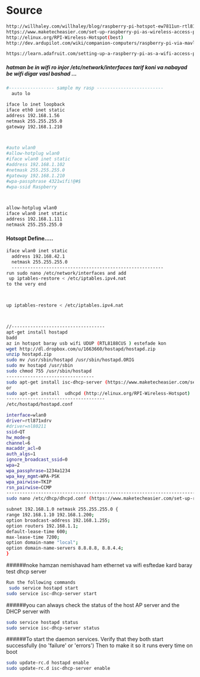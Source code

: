 # Source 
````bash
http://willhaley.com/willhaley/blog/raspberry-pi-hotspot-ew7811un-rtl8188cus/
https://www.maketecheasier.com/set-up-raspberry-pi-as-wireless-access-point/
http://elinux.org/RPI-Wireless-Hotspot(best)
http://dev.ardupilot.com/wiki/companion-computers/raspberry-pi-via-mavlink/making-a-mavlink-wifi-bridge-using-the-raspberry-pi/

https://learn.adafruit.com/setting-up-a-raspberry-pi-as-a-wifi-access-point/install-software (best)
````

##### hatman be in wifi ro injor /etc/network/interfaces  tarif koni va nabayad be wifi digar vasl bashad ...
````bash
#----------------- sample my rasp -------------------------
  auto lo

iface lo inet loopback
iface eth0 inet static
address 192.168.1.56
netmask 255.255.255.0
gateway 192.168.1.210



#auto wlan0
#allow-hotplug wlan0
#iface wlan0 inet static
#address 192.168.1.102
#netmask 255.255.255.0
#gateway 192.168.1.210
#wpa-passphrase 4321wifi!@#$
#wpa-ssid Raspberry



allow-hotplug wlan0
iface wlan0 inet static
address 192.168.1.111
netmask 255.255.255.0
````
#### Hotsopt Define.....
````bash
iface wlan0 inet static
  address 192.168.42.1
  netmask 255.255.255.0
  ---------------------------------------------------------
run sudo nano /etc/network/interfaces and add 
 up iptables-restore < /etc/iptables.ipv4.nat
to the very end



up iptables-restore < /etc/iptables.ipv4.nat



//-----------------------------------
apt-get install hostapd
badd 
az in hotspot baray usb wifi UDUP (RTL8188CUS ) estefade kon 
wget http://dl.dropbox.com/u/1663660/hostapd/hostapd.zip
unzip hostapd.zip 
sudo mv /usr/sbin/hostapd /usr/sbin/hostapd.ORIG 
sudo mv hostapd /usr/sbin
sudo chmod 755 /usr/sbin/hostapd
---------------------------------
sudo apt-get install isc-dhcp-server (https://www.maketecheasier.com/set-up-raspberry-pi-as-wireless-access-point/)
or 
sudo apt-get install  udhcpd (http://elinux.org/RPI-Wireless-Hotspot)
-------------------------------------
/etc/hostapd/hostapd.conf

interface=wlan0
driver=rtl871xdrv
#driver=nl80211
ssid=QT
hw_mode=g
channel=6
macaddr_acl=0
auth_algs=1
ignore_broadcast_ssid=0
wpa=2
wpa_passphrase=1234a1234
wpa_key_mgmt=WPA-PSK
wpa_pairwise=TKIP
rsn_pairwise=CCMP
--------------------------------------------------------------------------------
sudo nano /etc/dhcp/dhcpd.conf (https://www.maketecheasier.com/set-up-raspberry-pi-as-wireless-access-point/)

subnet 192.168.1.0 netmask 255.255.255.0 {
range 192.168.1.10 192.168.1.200;
option broadcast-address 192.168.1.255;
option routers 192.168.1.1;
default-lease-time 600;
max-lease-time 7200;
option domain-name "local";
option domain-name-servers 8.8.8.8, 8.8.4.4;
}

````

######noke hamzan nemishavad ham ethernet va wifi esftedae kard baray test dhcp server 
````bash
Run the following commands
 sudo service hostapd start 
sudo service isc-dhcp-server start
````
######you can always check the status of the host AP server and the DHCP server with
````bash
sudo service hostapd status
sudo service isc-dhcp-server status

````

######To start the daemon services. Verify that they both start successfully (no 'failure' or 'errors') Then to make it so it runs every time on boot
````bash
sudo update-rc.d hostapd enable 
sudo update-rc.d isc-dhcp-server enable
````
